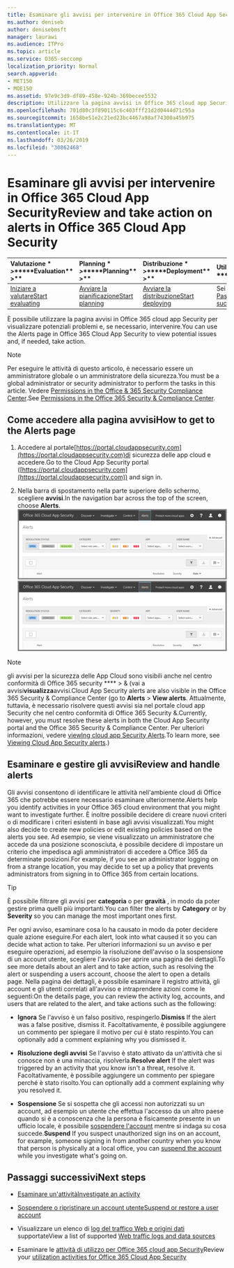 ```yaml
---
title: Esaminare gli avvisi per intervenire in Office 365 Cloud App Security
ms.author: deniseb
author: denisebmsft
manager: laurawi
ms.audience: ITPro
ms.topic: article
ms.service: O365-seccomp
localization_priority: Normal
search.appverid:
- MET150
- MOE150
ms.assetid: 97e9c3d9-df89-458e-924b-369becee5532
description: Utilizzare la pagina avvisi in Office 365 cloud app Security per visualizzare potenziali problemi e intervenire. È possibile eliminare o risolvere gli avvisi e, se necessario, sospendere un account utente.
ms.openlocfilehash: 701d80c3f890115c6c403fff21d2d0444d71c95a
ms.sourcegitcommit: 1658be51e2c21ed23bc4467a98af74300a45b975
ms.translationtype: MT
ms.contentlocale: it-IT
ms.lasthandoff: 03/26/2019
ms.locfileid: "30862468"
---
```

# <a name="review-and-take-action-on-alerts-in-office-365-cloud-app-security"></a><span data-ttu-id="3b541-104">Esaminare gli avvisi per intervenire in Office 365 Cloud App Security</span><span class="sxs-lookup"><span data-stu-id="3b541-104">Review and take action on alerts in Office 365 Cloud App Security</span></span>
  
|<span data-ttu-id="3b541-105">Valutazione \* *\>*\*</span><span class="sxs-lookup"><span data-stu-id="3b541-105">\*\*\*\*Evaluation\*\* \>\*\*</span></span>|<span data-ttu-id="3b541-106">Planning \* *\>*\*</span><span class="sxs-lookup"><span data-stu-id="3b541-106">\*\*\*\*Planning\*\* \>\*\*</span></span>|<span data-ttu-id="3b541-107">Distribuzione \* *\>*\*</span><span class="sxs-lookup"><span data-stu-id="3b541-107">\*\*\*\*Deployment\*\* \>\*\*</span></span>|<span data-ttu-id="3b541-108">Utilizzo \* \* \* \*</span><span class="sxs-lookup"><span data-stu-id="3b541-108">\*\*\*\*Utilization\*\*\*\*</span></span>|
|:-----|:-----|:-----|:-----|
|[<span data-ttu-id="3b541-109">Iniziare a valutare</span><span class="sxs-lookup"><span data-stu-id="3b541-109">Start evaluating</span></span>](office-365-cas-overview.md) <br/> |[<span data-ttu-id="3b541-110">Avviare la pianificazione</span><span class="sxs-lookup"><span data-stu-id="3b541-110">Start planning</span></span>](get-ready-for-office-365-cas.md) <br/> |[<span data-ttu-id="3b541-111">Avviare la distribuzione</span><span class="sxs-lookup"><span data-stu-id="3b541-111">Start deploying</span></span>](turn-on-office-365-cas.md) <br/> |<span data-ttu-id="3b541-112">Sei qui!</span><span class="sxs-lookup"><span data-stu-id="3b541-112">You are here!</span></span>  <br/> [<span data-ttu-id="3b541-113">Passaggi successivi</span><span class="sxs-lookup"><span data-stu-id="3b541-113">Next steps</span></span>](#next-steps) <br/> |
   
<span data-ttu-id="3b541-114">È possibile utilizzare la pagina avvisi in Office 365 cloud app Security per visualizzare potenziali problemi e, se necessario, intervenire.</span><span class="sxs-lookup"><span data-stu-id="3b541-114">You can use the Alerts page in Office 365 Cloud App Security to view potential issues and, if needed, take action.</span></span>
  
> [!NOTE]
> <span data-ttu-id="3b541-115">Per eseguire le attività di questo articolo, è necessario essere un amministratore globale o un amministratore della sicurezza.</span><span class="sxs-lookup"><span data-stu-id="3b541-115">You must be a global administrator or security administrator to perform the tasks in this article.</span></span> <span data-ttu-id="3b541-116">Vedere [Permissions in the Office &amp; 365 Security Compliance Center](permissions-in-the-security-and-compliance-center.md).</span><span class="sxs-lookup"><span data-stu-id="3b541-116">See [Permissions in the Office 365 Security &amp; Compliance Center](permissions-in-the-security-and-compliance-center.md).</span></span> 
  
## <a name="how-to-get-to-the-alerts-page"></a><span data-ttu-id="3b541-117">Come accedere alla pagina avvisi</span><span class="sxs-lookup"><span data-stu-id="3b541-117">How to get to the Alerts page</span></span>

1. <span data-ttu-id="3b541-118">Accedere al portale[https://portal.cloudappsecurity.com](https://portal.cloudappsecurity.com)di sicurezza delle app cloud e accedere.</span><span class="sxs-lookup"><span data-stu-id="3b541-118">Go to the Cloud App Security portal ([https://portal.cloudappsecurity.com](https://portal.cloudappsecurity.com)) and sign in.</span></span>
  
2. <span data-ttu-id="3b541-119">Nella barra di spostamento nella parte superiore dello schermo, scegliere **avvisi**.</span><span class="sxs-lookup"><span data-stu-id="3b541-119">In the navigation bar across the top of the screen, choose **Alerts**.</span></span><br/><span data-ttu-id="3b541-120">![Nella pagina avvisi, è possibile visualizzare gli avvisi che sono stati attivati e tutte le azioni intraprese.](media/3b53d4c9-4b13-435d-8547-8c0f9ae6b914.png)</span><span class="sxs-lookup"><span data-stu-id="3b541-120">![On the Alerts page, you can see alerts that were triggered and any actions taken.](media/3b53d4c9-4b13-435d-8547-8c0f9ae6b914.png)</span></span>
 
> [!NOTE]
> <span data-ttu-id="3b541-121">gli avvisi per la sicurezza delle App Cloud sono visibili anche nel centro conformità di Office 365 security \*\*\*\* > & (vai a avvisi**visualizza**avvisi.</span><span class="sxs-lookup"><span data-stu-id="3b541-121">Cloud App Security alerts are also visible in the Office 365 Security & Compliance Center (go to **Alerts** > **View alerts**.</span></span> <span data-ttu-id="3b541-122">Attualmente, tuttavia, è necessario risolvere questi avvisi sia nel portale cloud app Security che nel centro conformità di Office 365 Security &.</span><span class="sxs-lookup"><span data-stu-id="3b541-122">Currently, however, you must resolve these alerts in both the Cloud App Security portal and the Office 365 Security & Compliance Center.</span></span> <span data-ttu-id="3b541-123">Per ulteriori informazioni, vedere [viewIng cloud app Security Alerts](alert-policies.md#viewing-cloud-app-security-alerts).</span><span class="sxs-lookup"><span data-stu-id="3b541-123">To learn more, see [Viewing Cloud App Security alerts](alert-policies.md#viewing-cloud-app-security-alerts).)</span></span> 
 
## <a name="review-and-handle-alerts"></a><span data-ttu-id="3b541-124">Esaminare e gestire gli avvisi</span><span class="sxs-lookup"><span data-stu-id="3b541-124">Review and handle alerts</span></span>

<span data-ttu-id="3b541-125">Gli avvisi consentono di identificare le attività nell'ambiente cloud di Office 365 che potrebbe essere necessario esaminare ulteriormente.</span><span class="sxs-lookup"><span data-stu-id="3b541-125">Alerts help you identify activities in your Office 365 cloud environment that you might want to investigate further.</span></span> <span data-ttu-id="3b541-126">È inoltre possibile decidere di creare nuovi criteri o di modificare i criteri esistenti in base agli avvisi visualizzati.</span><span class="sxs-lookup"><span data-stu-id="3b541-126">You might also decide to create new policies or edit existing policies based on the alerts you see.</span></span> <span data-ttu-id="3b541-127">Ad esempio, se viene visualizzato un amministratore che accede da una posizione sconosciuta, è possibile decidere di impostare un criterio che impedisca agli amministratori di accedere a Office 365 da determinate posizioni.</span><span class="sxs-lookup"><span data-stu-id="3b541-127">For example, if you see an administrator logging on from a strange location, you may decide to set up a policy that prevents administrators from signing in to Office 365 from certain locations.</span></span>
  
> [!TIP]
> <span data-ttu-id="3b541-128">È possibile filtrare gli avvisi per **categoria** o per **gravità** , in modo da poter gestire prima quelli più importanti.</span><span class="sxs-lookup"><span data-stu-id="3b541-128">You can filter the alerts by **Category** or by **Severity** so you can manage the most important ones first.</span></span> 
  
<span data-ttu-id="3b541-129">Per ogni avviso, esaminare cosa lo ha causato in modo da poter decidere quale azione eseguire.</span><span class="sxs-lookup"><span data-stu-id="3b541-129">For each alert, look into what caused it so you can decide what action to take.</span></span> <span data-ttu-id="3b541-130">Per ulteriori informazioni su un avviso e per eseguire operazioni, ad esempio la risoluzione dell'avviso o la sospensione di un account utente, scegliere l'avviso per aprire una pagina dei dettagli.</span><span class="sxs-lookup"><span data-stu-id="3b541-130">To see more details about an alert and to take action, such as resolving the alert or suspending a users account, choose the alert to open a details page.</span></span> <span data-ttu-id="3b541-131">Nella pagina dei dettagli, è possibile esaminare il registro attività, gli account e gli utenti correlati all'avviso e intraprendere azioni come le seguenti:</span><span class="sxs-lookup"><span data-stu-id="3b541-131">On the details page, you can review the activity log, accounts, and users that are related to the alert, and take actions such as the following:</span></span>
  
- <span data-ttu-id="3b541-132">**Ignora** Se l'avviso è un falso positivo, respingerlo.</span><span class="sxs-lookup"><span data-stu-id="3b541-132">**Dismiss** If the alert was a false positive, dismiss it.</span></span> <span data-ttu-id="3b541-133">Facoltativamente, è possibile aggiungere un commento per spiegare il motivo per cui è stato respinto.</span><span class="sxs-lookup"><span data-stu-id="3b541-133">You can optionally add a comment explaining why you dismissed it.</span></span> 
    
- <span data-ttu-id="3b541-134">**Risoluzione degli avvisi** Se l'avviso è stato attivato da un'attività che si conosce non è una minaccia, risolverla.</span><span class="sxs-lookup"><span data-stu-id="3b541-134">**Resolve alert** If the alert was triggered by an activity that you know isn't a threat, resolve it.</span></span> <span data-ttu-id="3b541-135">Facoltativamente, è possibile aggiungere un commento per spiegare perché è stato risolto.</span><span class="sxs-lookup"><span data-stu-id="3b541-135">You can optionally add a comment explaining why you resolved it.</span></span> 
    
- <span data-ttu-id="3b541-136">**Sospensione** Se si sospetta che gli accessi non autorizzati su un account, ad esempio un utente che effettua l'accesso da un altro paese quando si è a conoscenza che la persona è fisicamente presente in un ufficio locale, è possibile [sospendere l'account](suspend-or-restore-an-account-in-ocas.md) mentre si indaga su cosa succede.</span><span class="sxs-lookup"><span data-stu-id="3b541-136">**Suspend** If you suspect unauthorized sign ins on an account, for example, someone signing in from another country when you know that person is physically at a local office, you can [suspend the account](suspend-or-restore-an-account-in-ocas.md) while you investigate what's going on.</span></span> 
    
## <a name="next-steps"></a><span data-ttu-id="3b541-137">Passaggi successivi</span><span class="sxs-lookup"><span data-stu-id="3b541-137">Next steps</span></span>

- [<span data-ttu-id="3b541-138">Esaminare un'attività</span><span class="sxs-lookup"><span data-stu-id="3b541-138">Investigate an activity</span></span>](investigate-an-activity-in-office-365-cas.md)
    
- [<span data-ttu-id="3b541-139">Sospendere o ripristinare un account utente</span><span class="sxs-lookup"><span data-stu-id="3b541-139">Suspend or restore a user account</span></span>](suspend-or-restore-an-account-in-ocas.md)
    
- <span data-ttu-id="3b541-140">Visualizzare un elenco di [log del traffico Web e origini dati](web-traffic-logs-and-data-sources-for-ocas.md) supportate</span><span class="sxs-lookup"><span data-stu-id="3b541-140">View a list of supported [Web traffic logs and data sources](web-traffic-logs-and-data-sources-for-ocas.md)</span></span>
    
- <span data-ttu-id="3b541-141">Esaminare le [attività di utilizzo per Office 365 cloud app Security](utilization-activities-for-ocas.md)</span><span class="sxs-lookup"><span data-stu-id="3b541-141">Review your [utilization activities for Office 365 Cloud App Security](utilization-activities-for-ocas.md)</span></span>
    

